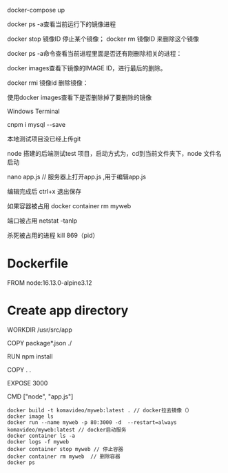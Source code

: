 <!--
 * @Descripttion: 
 * @version: 
 * @Author: rkz
 * @Date: 2021-01-16 09:05:34
 * @LastEditors: Please set LastEditors
 * @LastEditTime: 2021-11-16 18:32:55
-->
<!-- 初始化npm init -y -->
<!-- npm i -g nodemon -->
<!-- crul -v http://www.baidu.com -->
<!-- npm i express -->
<!-- npm i live-server -g -->
<!-- npm i mysql --save -->
<!-- docker运行 -->
 docker-compose up

 docker ps -a查看当前运行下的镜像进程

docker stop 镜像ID 停止某个镜像；
docker rm 镜像ID   来删除这个镜像

docker ps -a命令查看当前进程里面是否还有刚删除相关的进程：

docker images查看下镜像的IMAGE ID，进行最后的删除。

docker rmi 镜像id 删除镜像：

使用docker images查看下是否删除掉了要删除的镜像

 Windows Terminal

 <!-- 03 -->
 cnpm i mysql --save

 本地测试项目没已经上传git

 node 搭建的后端测试test 项目，启动方式为，cd到当前文件夹下，node 文件名启动
 
 nano app.js // 服务器上打开app.js ,用于编辑app.js

 编辑完成后 ctrl+x 退出保存

 如果容器被占用
 docker container rm myweb

 端口被占用
 netstat -tanlp

 杀死被占用的进程
 kill 869（pid）


 # Dockerfile
 FROM node:16.13.0-alpine3.12
 # Create app directory
 WORKDIR /usr/src/app

 COPY package*.json ./

 RUN npm install

 COPY . .

 EXPOSE 3000

 CMD ["node", "app.js"]

 ```bask
 docker build -t komavideo/myweb:latest . // docker拉去镜像（）
 docker image ls
 docker run --name myweb -p 80:3000 -d  --restart=always komavideo/myweb:latest // docker启动服务
 docker container ls -a
 docker logs -f myweb
 docker container stop myweb // 停止容器
 docker container rm myweb  // 删除容器
 docker ps
